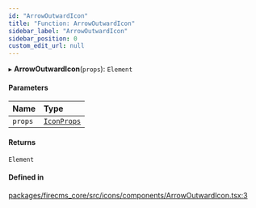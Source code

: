 ```yaml
---
id: "ArrowOutwardIcon"
title: "Function: ArrowOutwardIcon"
sidebar_label: "ArrowOutwardIcon"
sidebar_position: 0
custom_edit_url: null
---
```


▸ **ArrowOutwardIcon**(`props`): `Element`

#### Parameters

| Name | Type |
| :------ | :------ |
| `props` | [`IconProps`](../types/IconProps.md) |

#### Returns

`Element`

#### Defined in

[packages/firecms_core/src/icons/components/ArrowOutwardIcon.tsx:3](https://github.com/FireCMSco/firecms/blob/d45f3739/packages/firecms_core/src/icons/components/ArrowOutwardIcon.tsx#L3)
